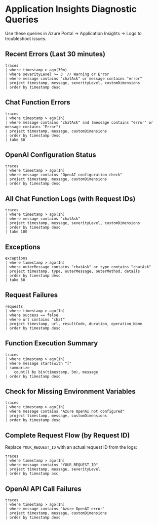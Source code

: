 # Application Insights Diagnostic Queries

Use these queries in Azure Portal → Application Insights → Logs to troubleshoot issues.

## Recent Errors (Last 30 minutes)

```kql
traces
| where timestamp > ago(30m)
| where severityLevel >= 3  // Warning or Error
| where message contains "chatAsk" or message contains "error"
| project timestamp, message, severityLevel, customDimensions
| order by timestamp desc
```

## Chat Function Errors

```kql
traces
| where timestamp > ago(1h)
| where message contains "chatAsk" and (message contains "error" or message contains "Error")
| project timestamp, message, customDimensions
| order by timestamp desc
| take 50
```

## OpenAI Configuration Status

```kql
traces
| where timestamp > ago(1h)
| where message contains "OpenAI configuration check"
| project timestamp, message, customDimensions
| order by timestamp desc
```

## All Chat Function Logs (with Request IDs)

```kql
traces
| where timestamp > ago(1h)
| where message contains "chatAsk"
| project timestamp, message, severityLevel, customDimensions
| order by timestamp desc
| take 100
```

## Exceptions

```kql
exceptions
| where timestamp > ago(1h)
| where outerMessage contains "chatAsk" or type contains "chatAsk"
| project timestamp, type, outerMessage, outerMethod, details
| order by timestamp desc
| take 50
```

## Request Failures

```kql
requests
| where timestamp > ago(1h)
| where success == false
| where url contains "chat"
| project timestamp, url, resultCode, duration, operation_Name
| order by timestamp desc
```

## Function Execution Summary

```kql
traces
| where timestamp > ago(1h)
| where message startswith "["
| summarize 
    count() by bin(timestamp, 5m), message
| order by timestamp desc
```

## Check for Missing Environment Variables

```kql
traces
| where timestamp > ago(1h)
| where message contains "Azure OpenAI not configured"
| project timestamp, message, customDimensions
| order by timestamp desc
```

## Complete Request Flow (by Request ID)

Replace `YOUR_REQUEST_ID` with an actual request ID from the logs:

```kql
traces
| where timestamp > ago(1h)
| where message contains "YOUR_REQUEST_ID"
| project timestamp, message, severityLevel
| order by timestamp asc
```

## OpenAI API Call Failures

```kql
traces
| where timestamp > ago(1h)
| where message contains "Azure OpenAI error"
| project timestamp, message, customDimensions
| order by timestamp desc
```

